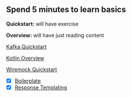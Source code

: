 ## Spend 5 minutes to learn basics

**Quickstart:** will have exercise

**Overview:** will have just reading content

[Kafka Quickstart](kafka-quickstart.md)

[Kotlin Overview](kotlin-overview.md)

[Wiremock Quickstart](https://github.com/whyaneel/wiremock/blob/master/README.md)
- [x] [Boilerplate](https://github.com/whyaneel/wiremock/blob/boilerplate/README.md)
- [x] [Response Templating](https://github.com/whyaneel/wiremock/blob/response-templating/README.md)